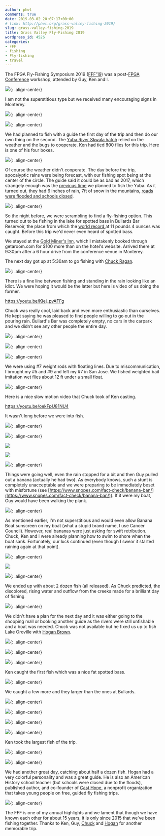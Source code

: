 ```yaml
---
author: phwl
comments: true
date: 2019-03-02 20:07:17+00:00
# link: http://phwl.org/grass-valley-fishing-2019/
slug: grass-valley-fishing-2019
title: Grass Valley Fly-Fishing 2019
wordpress_id: 4526
categories:
- FFF
- fishing
- Fly-fishing
- travel
---
```





The FPGA Fly-Fishing Symposium 2019 ([FFF'19](http://phwl.org/category/hobbies/fishing/fff/)) was a post-[FPGA Conference](http://isfpga.org/) workshop, attended by Guy, Ken and I.





![](/assets/images/2019/03/IMG_0221.jpg){: .align-center}



<!-- more -->





I am not the superstitious type but we received many encouraging signs in Monterey.





![](/assets/images/2019/03/IMG_0043.jpg){: .align-center}



![](/assets/images/2019/03/IMG_0045.jpg){: .align-center}





We had planned to fish with a guide the first day of the trip and then do our own thing on the second. The [Yuba River Skwala hatch](http://flyfishingtraditions.blogspot.com/2010/01/patterns-yuba-skwala-stone.html) relied on the weather and the bugs to cooperate. Ken had tied 800 flies for this trip. Here is one of his four boxes.





![](/assets/images/2019/03/IMG_0234.jpg){: .align-center}





Of course the weather didn't cooperate. The day before the trip, apocalyptic rains were being forecast, with our fishing spot being at the center of the circle. The guide said it could be as bad as 2017, which strangely enough was the [previous time](http://phwl.org/trinity-river-2017/) we planned to fish the Yuba. As it turned out, they had 6 inches of rain, 7ft of snow in the mountains, [roads were flooded and schools closed](http://www.capradio.org/articles/2019/02/26/storm-slams-western-us-raises-flood-fears-to-california/).





![](https://pbs.twimg.com/media/D0YS1luWsAAreZH.jpg){: .align-center}





So the night before, we were scrambling to find a fly-fishing option. This turned out to be fishing in the lake for spotted bass in Bullards Bar Reservoir, the place from which the [world record ](http://www.gameandfishmag.com/editorial/world-record-spotted-bass-certified-by-igfa/192556)at 11 pounds 4 ounces was caught. Before this trip we'd never even heard of spotted bass.







We stayed at the [Gold Miner's Inn](http://www.goldminersinn.com/), which I mistakenly booked through getaroom.com for $100 more than on the hotel's website. Arrived there at 9:30pm after a 6 hour drive from the conference venue in Monterey.







The next day got up at 5:30am to go fishing with [Chuck Ragan](http://www.crflyfishing.com/).





![](/assets/images/2019/03/IMG_0151.jpg){: .align-center}





There is a fine line between fishing and standing in the rain looking like an idiot. We were hoping it would be the latter but here is video of us doing the former.








https://youtu.be/Kiej_pvAFFg








Chuck was really cool, laid back and even more enthusiastic than ourselves. He kept saying he was pleased to find people willing to go out in the pouring rain. Bullard's Bar was completely empty, no cars in the carpark and we didn't see any other people the entire day.





![](/assets/images/2019/03/IMG_0156.jpg){: .align-center}



![](/assets/images/2019/03/IMG_0161.jpg){: .align-center}



![](/assets/images/2019/03/IMG_0165.jpg){: .align-center}





We were using #7 weight rods with floating lines. Due to miscommunication, I brought my #5 and #9 and left my #7 in San Jose. We fished weighted bait imitation wet flies about 12 ft under a small float.





![](/assets/images/2019/03/IMG_0200.jpg){: .align-center}





Here is a nice slow motion video that Chuck took of Ken casting.








https://youtu.be/oekFpU81NU4














It wasn't long before we were into fish.





![](/assets/images/2019/03/IMG_0211.jpg){: .align-center}



![](/assets/images/2019/03/IMG_0175.jpg){: .align-center}



![](/assets/images/2019/03/IMG_5952.jpg)



![](/assets/images/2019/03/IMG_5956.jpg)



![](/assets/images/2019/03/IMG_0197.jpg){: .align-center}





Things were going well, even the rain stopped for a bit and then Guy pulled out a banana (actually he had two). As everybody knows, such a stunt is completely unacceptable and we were preparing to be immediately beset with misfortune (see [https://www.snopes.com/fact-check/banana-ban/](https://www.snopes.com/fact-check/banana-ban/)). If it were my boat, Guy would have been walking the plank.





![](/assets/images/2019/03/IMG_0195.jpg){: .align-center}





As mentioned earlier, I'm not superstitious and would even allow Banana Boat sunscreen on my boat (what a stupid brand name, I use Cancer Council). However, real bananas were just asking for swift retribution. Chuck, Ken and I were already planning how to swim to shore when the boat sank. Fortunately, our luck continued (even though I swear it started raining again at that point).





![](/assets/images/2019/03/IMG_0202.jpg){: .align-center}



![](/assets/images/2019/03/IMG_5959.jpg)



![](/assets/images/2019/03/IMG_0215.jpg){: .align-center}





We ended up with about 2 dozen fish (all released). As Chuck predicted, the discolored, rising water and outflow from the creeks made for a brilliant day of fishing.





![](/assets/images/2019/03/IMG_0232.jpg){: .align-center}





We didn't have a plan for the next day and it was either going to the shopping mall or booking another guide as the rivers were still unfishable and a boat was needed. Chuck was not available but he fixed us up to fish Lake Oroville with [Hogan Brown](http://www.hgbflyfishing.com/).





![](/assets/images/2019/03/IMG_0243.jpg){: .align-center}



![](/assets/images/2019/03/IMG_0249.jpg){: .align-center}



![](/assets/images/2019/03/IMG_0258.jpg){: .align-center}





Ken caught the first fish which was a nice fat spotted bass.





![](/assets/images/2019/03/IMG_0257.jpg){: .align-center}





We caught a few more and they larger than the ones at Bullards.





![](/assets/images/2019/03/IMG_0260.jpg){: .align-center}



![](/assets/images/2019/03/IMG_0262.jpg){: .align-center}



![](/assets/images/2019/03/IMG_0272.jpg){: .align-center}



![](/assets/images/2019/03/IMG_0274.jpg){: .align-center}





Ken took the largest fish of the trip.





![](/assets/images/2019/03/IMG_0267.jpg){: .align-center}



![](/assets/images/2019/03/IMG_0269.jpg){: .align-center}





We had another great day, catching about half a dozen fish. Hogan had a very colorful personality and was a great guide. He is also an American History school teacher (but schools were closed due to the floods), published author, and co-founder of [Cast Hope](https://www.casthope.org/), a nonprofit organization that takes young people on free, guided fly fishing trips.





![](/assets/images/2019/03/IMG_0277.jpg){: .align-center}





The FFF is one of my annual highlights and we lament that though we have known each other for about 15 years, it is only since 2015 that we've been fishing together. Thanks to Ken, Guy, [Chuck](http://www.crflyfishing.com/) and [Hogan](http://www.hgbflyfishing.com/) for another memorable trip.



